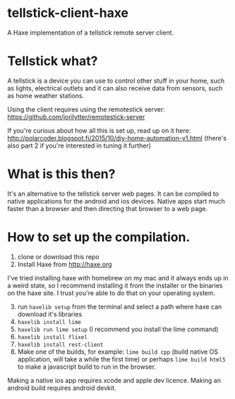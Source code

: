 # tellstick-client-haxe
A Haxe implementation of a tellstick remote server client.

# Tellstick what?
A tellstick is a device you can use to control other stuff in your home, such as lights, electrical outlets and it can also receive data from sensors, such as home weather stations.

Using the client requires using the remotestick server: https://github.com/jorilytter/remotestick-server

If you're curious about how all this is set up, read up on it here: http://polarcoder.blogspot.fi/2015/10/diy-home-automation-v1.html (there's also part 2 if you're interested in tuning it further)

# What is this then?
It's an alternative to the tellstick server web pages. It can be compiled to native applications for the android and ios devices. Native apps start much faster than a browser and then directing that browser to a web page.

# How to set up the compilation.
1. clone or download this repo
2. Install Haxe from http://haxe.org

I've tried installing haxe with homebrew on my mac and it always ends up in a weird state, so I recommend installing it from the installer or the binaries on the haxe site. I trust you're able to do that on your operating system.

3. run `haxelib setup` from the terminal and select a path where haxe can download it's libraries
4. `haxelib install lime`
5. `haxelib run lime setup` (I recommend you install the lime command)
6. `haxelib install flixel`
7. `haxelib install rest-client`
8. Make one of the builds, for example: `lime build cpp` (build native OS application, will take a while the first time) or perhaps `lime build html5` to make a javascript build to run in the browser.

Making a native ios app requires xcode and apple dev licence. Making an android build requires android devkit.

